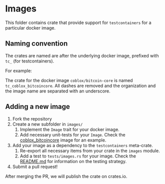 # Images

This folder contains crate that provide support for `testcontainers` for a particular docker image.

## Naming convention

The crates are named are after the underlying docker image, prefixed with `tc_` (for testcontainers).

For example:

The crate for the docker image `coblox/bitcoin-core` is named `tc_coblox_bitcoincore`. All dashes are removed and the organization and the image name are separated with an underscore.

## Adding a new image

1. Fork the repository
2. Create a new subfolder in `images/`
    1. Implement the `Image` trait for your docker image.
    2. Add necessary unit-tests for your `Image`. Check the [coblox_bitcoincore](coblox_bitcoincore/) image for an example.
3. Add your image as a dependency to the `testcontainers` meta-crate.
    1. Re-export all necessary items from your crate in the `images` module.
    2. Add a test to `tests/images.rs` for your image. Check the [README.md](../testcontainers/tests/README.md) for information on the testing strategy.
4. Submit a pull request!

After merging the PR, we will publish the crate on crates.io.

